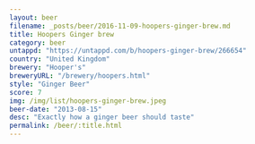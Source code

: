 ```yaml
---
layout: beer
filename: _posts/beer/2016-11-09-hoopers-ginger-brew.md
title: Hoopers Ginger brew
category: beer
untappd: "https://untappd.com/b/hoopers-ginger-brew/266654"
country: "United Kingdom"
brewery: "Hooper's"
breweryURL: "/brewery/hoopers.html"
style: "Ginger Beer"
score: 7
img: /img/list/hoopers-ginger-brew.jpeg
beer-date: "2013-08-15"
desc: "Exactly how a ginger beer should taste"
permalink: /beer/:title.html
---
```

